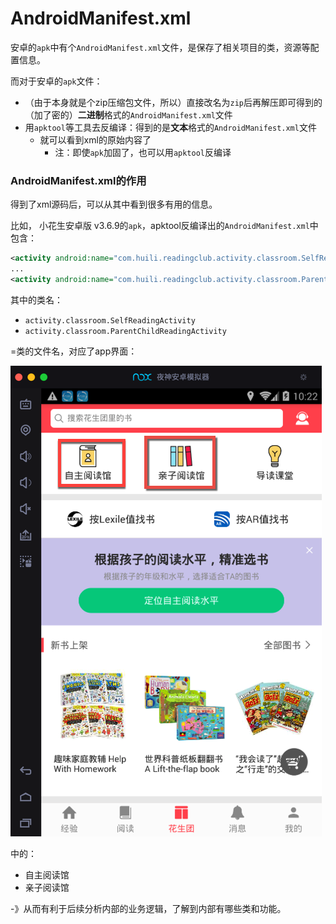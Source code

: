 # AndroidManifest.xml

安卓的`apk`中有个`AndroidManifest.xml`文件，是保存了相关项目的类，资源等配置信息。

而对于安卓的`apk`文件：

* （由于本身就是个zip压缩包文件，所以）直接改名为`zip`后再解压即可得到的（加了密的）**二进制**格式的`AndroidManifest.xml`文件
* 用`apktool`等工具去反编译：得到的是**文本**格式的`AndroidManifest.xml`文件
  * 就可以看到xml的原始内容了
    * 注：即使`apk`加固了，也可以用`apktool`反编译

### AndroidManifest.xml的作用

得到了xml源码后，可以从其中看到很多有用的信息。

比如， 小花生安卓版 v3.6.9的`apk`，apktool反编译出的`AndroidManifest.xml`中包含：

```xml
<activity android:name="com.huili.readingclub.activity.classroom.SelfReadingActivity" android:screenOrientation="portrait"/>
...
<activity android:name="com.huili.readingclub.activity.classroom.ParentChildReadingActivity" android:screenOrientation="portrait"/>
```

其中的类名：

* `activity.classroom.SelfReadingActivity`
* `activity.classroom.ParentChildReadingActivity`

=类的文件名，对应了app界面：

![androidmanifest_xml_contain_app_class](../../../assets/img/androidmanifest_xml_contain_app_class.png)

中的：

* 自主阅读馆
* 亲子阅读馆

-》从而有利于后续分析内部的业务逻辑，了解到内部有哪些类和功能。
